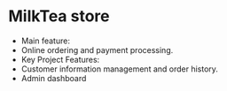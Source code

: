 # MilkTea store

* Main feature:
* Online ordering and payment processing.
* Key Project Features:
* Customer information management and order history.
* Admin dashboard
